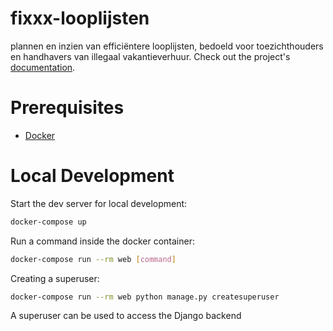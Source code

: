 # fixxx-looplijsten
plannen en inzien van efficiëntere looplijsten, bedoeld voor toezichthouders en handhavers van illegaal vakantieverhuur. Check out the project's [documentation](http://petercuret.github.io/fixxx-looplijsten/).

# Prerequisites

- [Docker](https://docs.docker.com/docker-for-mac/install/)  

# Local Development

Start the dev server for local development:
```bash
docker-compose up
```

Run a command inside the docker container:

```bash
docker-compose run --rm web [command]
```

Creating a superuser:
```bash
docker-compose run --rm web python manage.py createsuperuser
```
A superuser can be used to access the Django backend